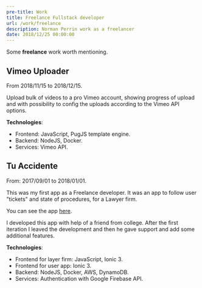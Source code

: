 ```yaml
---
pre-title: Work
title: Freelance Fullstack developer
url: /work/freelance
description: Norman Perrin work as a freelancer
date: 2018/12/25 00:00:00
---
```


Some **freelance** work worth mentioning.

## Vimeo Uploader

From 2018/11/15 to 2018/12/15.

Upload bulk of videos to a pro Vimeo account, showing progress of upload and with possibility to config the uploads according to the Vimeo API options.

**Technologies**:

- Frontend: JavaScript, PugJS template engine.
- Backend: NodeJS, Docker.
- Services: Vimeo API.

## Tu Accidente

From: 2017/09/01 to 2018/01/01.

This was my first app as a Freelance developer. It was an app to follow user "tickets" and state of procedures, for a Lawyer firm.

You can see the app [here](https://play.google.com/store/apps/details?id=com.tuaccidente&hl=en_US).

I developed this app with help of a friend from college. After the first iteration I leaved the development and then he gave support and add some additional features.

**Technologies**:

- Frontend for layer firm: JavaScript, Ionic 3.
- Frontend for user app: Ionic 3.
- Backend: NodeJS, Docker, AWS, DynamoDB.
- Services: Authentication with Google Firebase API.

